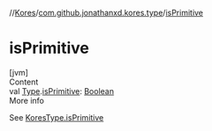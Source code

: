 //[Kores](../index.md)/[com.github.jonathanxd.kores.type](index.md)/[isPrimitive](is-primitive.md)



# isPrimitive  
[jvm]  
Content  
val [Type](https://docs.oracle.com/javase/8/docs/api/java/lang/reflect/Type.html).[isPrimitive](is-primitive.md): [Boolean](https://kotlinlang.org/api/latest/jvm/stdlib/kotlin/-boolean/index.html)  
More info  


See [KoresType.isPrimitive](-kores-type/is-primitive.md)

  



